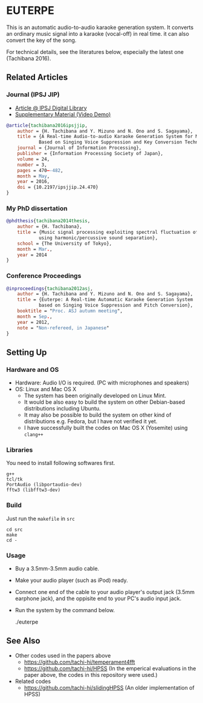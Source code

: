 # EUTERPE

This is an automatic audio-to-audio karaoke generation system.
It converts an ordinary music signal into a karaoke (vocal-off) in real time.
it can also convert the key of the song.

For technical details, see the literatures below, especially the latest one (Tachibana 2016).

## Related Articles

### Journal (IPSJ JIP)
+ [Article @ IPSJ Digital Library](http://id.nii.ac.jp/1001/00160331/)
+ [Supplementary Material (Video Demo)](http://id.nii.ac.jp/1012/00000006/)
```bibtex
@article{tachibana2016ipsjjip,
    author = {H. Tachibana and Y. Mizuno and N. Ono and S. Sagayama},
    title = {A Real-time Audio-to-audio Karaoke Generation System for Monaural Recordings 
            Based on Singing Voice Suppression and Key Conversion Techniques},
    journal = {Journal of Information Processing},
    publisher = {Information Processing Society of Japan},
    volume = 24,
    number = 3, 
    pages = 470–-482, 
    month = May,
    year = 2016,
    doi = {10.2197/ipsjjip.24.470}
}
```

### My PhD dissertation

```bibtex
@phdthesis{tachibana2014thesis,
    author = {H. Tachibana},
    title = {Music signal processing exploiting spectral fluctuation of singing voice 
            using harmonic/percussive sound separation},
    school = {The University of Tokyo},
    month = Mar.,
    year = 2014
}
```

### Conference Proceedings

```bibtex
@inproceedings{tachibana2012asj,
    author = {H. Tachibana and Y. Mizuno and N. Ono and S. Sagayama},
    title = {Euterpe: A Real-time Automatic Karaoke Generation System 
            based on Singing Voice Suppression and Pitch Conversion}, 
    booktitle = "Proc. ASJ autumn meeting",
    month = Sep.,
    year = 2012,
    note = "Non-refereed, in Japanese"
}
```

## Setting Up

### Hardware and OS

+ Hardware: Audio I/O is required. (PC with microphones and speakers)
+ OS: Linux and Mac OS X
    + The system has been originally developed on Linux Mint.
    + It would be also easy to build the system on other Debian-based distributions including Ubuntu.
    + It may also be possible to build the system on other kind of distributions e.g. Fedora, but I have not verified it yet.
    + I have successfully built the codes on Mac OS X (Yosemite) using `clang++`

### Libraries

You need to install following softwares first.

    g++
    tcl/tk
    PortAudio (libportaudio-dev)
    fftw3 (libfftw3-dev)

### Build

Just run the `makefile` in `src`

    cd src
    make
    cd -

### Usage

- Buy a 3.5mm-3.5mm audio cable.
- Make your audio player (such as iPod) ready.
- Connect one end of the cable to your audio player's output jack (3.5mm earphone jack), and the oppisite end to your PC's audio input jack.
- Run the system by the command below.

    ./euterpe


## See Also

- Other codes used in the papers above
   - <https://github.com/tachi-hi/temperament4fft>
   - <https://github.com/tachi-hi/HPSS> (In the emperical evaluations in the paper above, the codes in this repository were used.)
- Related codes
    - <https://github.com/tachi-hi/slidingHPSS> (An older implementation of HPSS)
